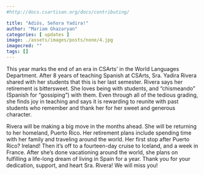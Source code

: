 ```yaml
---
#http://docs.csartisan.org/docs/contributing/

title: "Adiós, Señora Yadira!"
author: "Mariam Ghazaryan"
categories: [ updates ]
image: ./assets/images/posts/none/4.jpg
imagecred: ""
tags: []
---
```

This year marks the end of an era in CSArts’ in the World Languages Department. After 8 years of teaching Spanish at CSArts, Sra. Yadira Rivera shared with her students that this is her last semester. Rivera says her retirement is bittersweet. She loves being with students, and “chismeando” (Spanish for “gossiping”) with them. Even through all of the tedious grading, she finds joy in teaching and says it is rewarding to reunite with past students who remember and thank her for her sweet and generous character.

Rivera will be making a big move in the months ahead. She will be returning to her homeland, Puerto Rico. Her retirement plans include spending time with her family and traveling around the world. Her first stop after Puerto Rico? Ireland! Then it’s off to a fourteen-day cruise to Iceland, and a week in France. After she’s done vacationing around the world, she plans on fulfilling a life-long dream of living in Spain for a year. Thank you for your dedication, support, and heart Sra. Rivera! We will miss you!